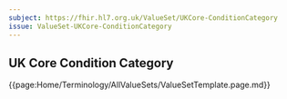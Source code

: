```yaml
---
subject: https://fhir.hl7.org.uk/ValueSet/UKCore-ConditionCategory
issue: ValueSet-UKCore-ConditionCategory
---
```

## UK Core Condition Category

{{page:Home/Terminology/AllValueSets/ValueSetTemplate.page.md}}